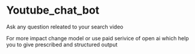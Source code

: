 # Youtube_chat_bot
Ask any question releated to your search video

For more impact change model or use paid serivice of open ai which help you to give prescribed and structured output
